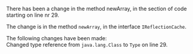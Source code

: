 There has been a change in the method newArray, in the section of code starting on line nr 29.
  
The change is in the method ```newArray```, in the interface ```IReflectionCache```.
  
The following changes have been made:  
Changed type reference from ```java.lang.Class``` to ```Type``` on line 29.  
